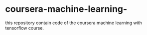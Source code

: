 # coursera-machine-learning-
this repository contain code of the coursera machine learning with tensorflow course.
